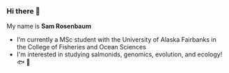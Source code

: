 ### Hi there 👋

My name is **Sam Rosenbaum**

- I’m currently a MSc student with the University of Alaska Fairbanks in the College of Fisheries and Ocean Sciences
- I'm interested in studying salmonids, genomics, evolution, and ecology!
:fish: :dna:
